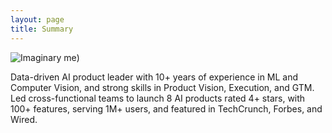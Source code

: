```yaml
---
layout: page
title: Summary
---
```

![Imaginary me](https://github.com/mukund-rajukumar/mukund-rajukumar.github.io/blob/bcc1f3d963781fe311efc970664b9dbf6a0417de/DALL%C2%B7E%20version%20of%20Mukund.webp))

Data-driven AI product leader with 10+ years of experience in ML and Computer Vision, and strong skills in Product Vision, Execution, and GTM. Led cross-functional teams to launch 8 AI products rated 4+ stars, with 100+ features, serving 1M+ users, and featured in TechCrunch, Forbes, and Wired.
